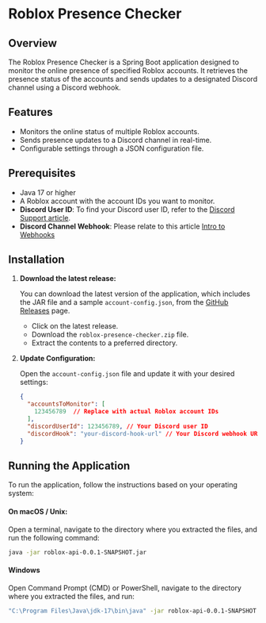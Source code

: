 # Roblox Presence Checker

## Overview

The Roblox Presence Checker is a Spring Boot application designed to monitor the online presence of specified Roblox accounts. It retrieves the presence status of the accounts and sends updates to a designated Discord channel using a Discord webhook.

## Features

- Monitors the online status of multiple Roblox accounts.
- Sends presence updates to a Discord channel in real-time.
- Configurable settings through a JSON configuration file.

## Prerequisites

- Java 17 or higher
- A Roblox account with the account IDs you want to monitor.
-  **Discord User ID**: To find your Discord user ID, refer to the [Discord Support article](https://support.discord.com/hc/en-us/articles/206346498-Where-can-I-find-my-User-Server-Message-ID).
-  **Discord Channel Webhook**: Please relate to this article [Intro to Webhooks](https://support.discord.com/hc/en-us/articles/228383668-Intro-to-Webhooks)

## Installation

1. **Download the latest release:**

   You can download the latest version of the application, which includes the JAR file and a sample `account-config.json`, from the [GitHub Releases](https://github.com/username/repo-name/releases](https://github.com/duckiedot/roblox-presistance-monitor/releases)) page. 

   - Click on the latest release.
   - Download the `roblox-presence-checker.zip` file.
   - Extract the contents to a preferred directory.

2. **Update Configuration:**

   Open the `account-config.json` file and update it with your desired settings:

   ```json
   {
     "accountsToMonitor": [
       123456789  // Replace with actual Roblox account IDs
     ],
     "discordUserId": 123456789, // Your Discord user ID
     "discordHook": "your-discord-hook-url" // Your Discord webhook URL
   }
   ```

## Running the Application
To run the application, follow the instructions based on your operating system:

#### On macOS / Unix:
Open a terminal, navigate to the directory where you extracted the files, and run the following command:

```bash
java -jar roblox-api-0.0.1-SNAPSHOT.jar
```

#### Windows
Open Command Prompt (CMD) or PowerShell, navigate to the directory where you extracted the files, and run:
```bash
"C:\Program Files\Java\jdk-17\bin\java" -jar roblox-api-0.0.1-SNAPSHOT.jar
```
